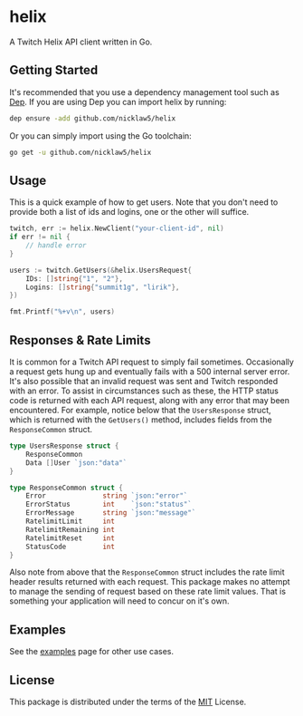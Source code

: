 # helix

A Twitch Helix API client written in Go.

## Getting Started

It's recommended that you use a dependency management tool such as [Dep](https://github.com/golang/dep). If you are using Dep you can import helix by running:

```bash
dep ensure -add github.com/nicklaw5/helix
```

Or you can simply import using the Go toolchain:

```bash
go get -u github.com/nicklaw5/helix
```

## Usage

This is a quick example of how to get users. Note that you don't need to provide both a list of ids and logins, one or the other will suffice.

```go
twitch, err := helix.NewClient("your-client-id", nil)
if err != nil {
    // handle error
}

users := twitch.GetUsers(&helix.UsersRequest{
    IDs: []string{"1", "2"},
    Logins: []string{"summit1g", "lirik"},
})

fmt.Printf("%+v\n", users)
```

## Responses & Rate Limits

It is common for a Twitch API request to simply fail sometimes. Occasionally a request gets hung up and eventually fails with a 500 internal server error. It's also possible that an invalid request was sent and Twitch responded with an error. To assist in circumstances such as these, the HTTP status code is returned with each API request, along with any error that may been encountered. For example, notice below that the `UsersResponse` struct, which is returned with the `GetUsers()` method, includes fields from the `ResponseCommon` struct.

```go
type UsersResponse struct {
	ResponseCommon
	Data []User `json:"data"`
}

type ResponseCommon struct {
    Error              string `json:"error"`
	ErrorStatus        int    `json:"status"`
	ErrorMessage       string `json:"message"`
	RatelimitLimit     int
	RatelimitRemaining int
	RatelimitReset     int
	StatusCode         int
}
```

Also note from above that the `ResponseCommon` struct includes the rate limit header results returned with each request. This package makes no attempt to manage the sending of request based on these rate limit values. That is something your application will need to concur on it's own.

## Examples

See the [examples](examples) page for other use cases.

## License

This package is distributed under the terms of the [MIT](License) License.
